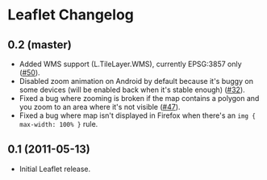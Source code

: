 Leaflet Changelog
=================

## 0.2 (master)
 
 * Added WMS support (L.TileLayer.WMS), currently EPSG:3857 only ([#50](https://github.com/CloudMade/Leaflet/issues/50)).
 * Disabled zoom animation on Android by default because it's buggy on some devices (will be enabled back when it's stable enough) ([#32](https://github.com/CloudMade/Leaflet/issues/32)).
 * Fixed a bug where zooming is broken if the map contains a polygon and you zoom to an area where it's not visible ([#47](https://github.com/CloudMade/Leaflet/issues/47)).
 * Fixed a bug where map isn't displayed in Firefox when there's an `img { max-width: 100% }` rule.

## 0.1 (2011-05-13)

 * Initial Leaflet release.